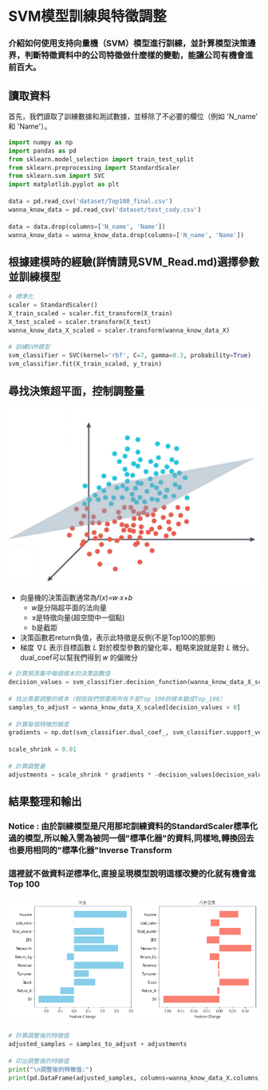 # SVM模型訓練與特徵調整

### 介紹如何使用支持向量機（SVM）模型進行訓練，並計算模型決策邊界，判斷特徵資料中的公司特徵做什麼樣的變動，能讓公司有機會進前百大。

## 讀取資料

首先，我們讀取了訓練數據和測試數據，並移除了不必要的欄位（例如 'N_name' 和 'Name'）。

```python
import numpy as np
import pandas as pd
from sklearn.model_selection import train_test_split
from sklearn.preprocessing import StandardScaler
from sklearn.svm import SVC
import matplotlib.pyplot as plt

data = pd.read_csv('dataset/Top100_final.csv')
wanna_know_data = pd.read_csv('dataset/test_cody.csv')

data = data.drop(columns=['N_name', 'Name'])
wanna_know_data = wanna_know_data.drop(columns=['N_name', 'Name'])
```



## 根據建模時的經驗(詳情請見SVM_Read.md)選擇參數並訓練模型
```python
# 標準化
scaler = StandardScaler()
X_train_scaled = scaler.fit_transform(X_train)
X_test_scaled = scaler.transform(X_test)
wanna_know_data_X_scaled = scaler.transform(wanna_know_data_X)

# 訓練SVM模型
svm_classifier = SVC(kernel='rbf', C=7, gamma=0.3, probability=True)
svm_classifier.fit(X_train_scaled, y_train)
```



## 尋找決策超平面，控制調整量
![三維決策平面範例](decision_plane.png "三維決策平面範例")
- 向量機的決策函數通常為𝑓(𝑥)=𝑤⋅𝑥+𝑏
    - 𝑤是分隔超平面的法向量 
    - x是特徵向量(超空間中一個點) 
    - b是截距
- 決策函數若return負值，表示此特徵是反例(不是Top100的那側)
- 梯度 ∇𝐿 表示目標函數 𝐿 對於模型參數的變化率，粗略來說就是對 𝐿 微分。dual_coef可以幫我們得到 𝑤 的偏微分

```python
# 計算預測集中每個樣本的決策函數值
decision_values = svm_classifier.decision_function(wanna_know_data_X_scaled)

# 找出需要調整的樣本（假設我們想要將所有不是Top_100的樣本變成Top_100）
samples_to_adjust = wanna_know_data_X_scaled[decision_values < 0]

# 計算每個特徵的梯度
gradients = np.dot(svm_classifier.dual_coef_, svm_classifier.support_vectors_).flatten()

scale_shrink = 0.01

# 計算調整量
adjustments = scale_shrink * gradients * -decision_values[decision_values < 0].reshape(-1, 1)
```

## 結果整理和輸出
### Notice : 由於訓練模型是尺用那坨訓練資料的StandardScaler標準化過的模型,所以輸入需為被同一個"標準化器"的資料,同樣地,轉換回去也要用相同的"標準化器"Inverse Transform
### 這裡就不做資料逆標準化,直接呈現模型說明這樣改變的化就有機會進Top 100
![](Adjust_Value.png "改變值")
```python
# 計算調整後的特徵值
adjusted_samples = samples_to_adjust + adjustments

# 印出調整後的特徵值
print("\n調整後的特徵值:")
print(pd.DataFrame(adjusted_samples, columns=wanna_know_data_X.columns))
```